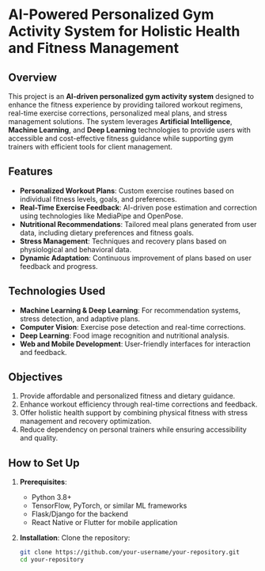 # AI-Powered Personalized Gym Activity System for Holistic Health and Fitness Management

## Overview

This project is an **AI-driven personalized gym activity system** designed to enhance the fitness experience by providing tailored workout regimens, real-time exercise corrections, personalized meal plans, and stress management solutions. The system leverages **Artificial Intelligence**, **Machine Learning**, and **Deep Learning** technologies to provide users with accessible and cost-effective fitness guidance while supporting gym trainers with efficient tools for client management.

## Features

- **Personalized Workout Plans**: Custom exercise routines based on individual fitness levels, goals, and preferences.
- **Real-Time Exercise Feedback**: AI-driven pose estimation and correction using technologies like MediaPipe and OpenPose.
- **Nutritional Recommendations**: Tailored meal plans generated from user data, including dietary preferences and fitness goals.
- **Stress Management**: Techniques and recovery plans based on physiological and behavioral data.
- **Dynamic Adaptation**: Continuous improvement of plans based on user feedback and progress.

## Technologies Used

- **Machine Learning & Deep Learning**: For recommendation systems, stress detection, and adaptive plans.
- **Computer Vision**: Exercise pose detection and real-time corrections.
- **Deep Learning**: Food image recognition and nutritional analysis.
- **Web and Mobile Development**: User-friendly interfaces for interaction and feedback.

## Objectives

1. Provide affordable and personalized fitness and dietary guidance.
2. Enhance workout efficiency through real-time corrections and feedback.
3. Offer holistic health support by combining physical fitness with stress management and recovery optimization.
4. Reduce dependency on personal trainers while ensuring accessibility and quality.

## How to Set Up

1. **Prerequisites**:
   - Python 3.8+
   - TensorFlow, PyTorch, or similar ML frameworks
   - Flask/Django for the backend
   - React Native or Flutter for mobile application

2. **Installation**:
   Clone the repository:
   ```bash
   git clone https://github.com/your-username/your-repository.git
   cd your-repository
